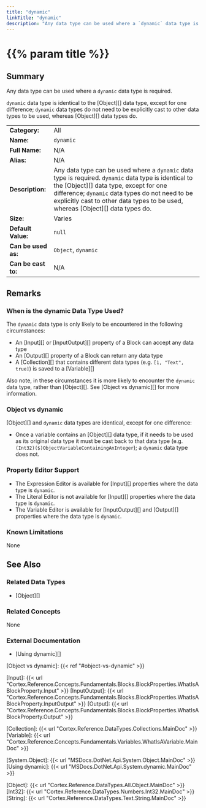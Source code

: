 ```yaml
---
title: "dynamic"
linkTitle: "dynamic"
description: "Any data type can be used where a `dynamic` data type is required. `dynamic` data type is identical to the `Object` data type, except for one difference; `dynamic` data types do not need to be explicitly cast to other data types to be used, whereas `Object` data types do."
---
```


# {{% param title %}}

## Summary

Any data type can be used where a `dynamic` data type is required.

`dynamic` data type is identical to the [Object][] data type, except for one difference; `dynamic` data types do not need to be explicitly cast to other data types to be used, whereas [Object][] data types do.

| | |
|-|-|
| **Category:**          | All                                                           |
| **Name:**              | `dynamic`                                                     |
| **Full Name:**         | N/A                                                           |
| **Alias:**             | N/A                                                           |
| **Description:**       | Any data type can be used where a `dynamic` data type is required. `dynamic` data type is identical to the [Object][] data type, except for one difference; `dynamic` data types do not need to be explicitly cast to other data types to be used, whereas [Object][] data types do.  |
| **Size:**              | Varies                                                        |
| **Default Value:**     | `null`                                                        |
| **Can be used as:**    | `Object`, `dynamic`                                           |
| **Can be cast to:**    | N/A                                                           |

## Remarks

### When is the dynamic Data Type Used?

The `dynamic` data type is only likely to be encountered in the following circumstances:

* An [Input][] or [InputOutput][] property of a Block can accept any data type
* An [Output][] property of a Block can return any data type
* A [Collection][] that contains different data types (e.g. `[1, "Text", true]`) is saved to a [Variable][]

Also note, in these circumstances it is more likely to encounter the `dynamic` data type, rather than [Object][]. See [Object vs dynamic][] for more information.

### Object vs dynamic

[Object][] and `dynamic` data types are identical, except for one difference:

* Once a variable contains an [Object][] data type, if it needs to be used as its original data type it must be cast back to that data type (e.g. `(Int32)($)ObjectVariableContainingAnInteger`); a `dynamic` data type does not.

### Property Editor Support

* The Expression Editor is available for [Input][] properties where the data type is `dynamic`.
* The Literal Editor is not available for [Input][] properties where the data type is `dynamic`.
* The Variable Editor is available for [InputOutput][] and [Output][] properties where the data type is `dynamic`.

### Known Limitations

None

## See Also

### Related Data Types

* [Object][]

### Related Concepts

None

### External Documentation

* [Using dynamic][]

[Object vs dynamic]: {{< ref "#object-vs-dynamic" >}}

[Input]: {{< url "Cortex.Reference.Concepts.Fundamentals.Blocks.BlockProperties.WhatIsABlockProperty.Input" >}}
[InputOutput]: {{< url "Cortex.Reference.Concepts.Fundamentals.Blocks.BlockProperties.WhatIsABlockProperty.InputOutput" >}}
[Output]: {{< url "Cortex.Reference.Concepts.Fundamentals.Blocks.BlockProperties.WhatIsABlockProperty.Output" >}}

[Collection]: {{< url "Cortex.Reference.DataTypes.Collections.MainDoc" >}}
[Variable]: {{< url "Cortex.Reference.Concepts.Fundamentals.Variables.WhatIsAVariable.MainDoc" >}}

[System.Object]: {{< url "MSDocs.DotNet.Api.System.Object.MainDoc" >}}
[Using dynamic]: {{< url "MSDocs.DotNet.Api.System.dynamic.MainDoc" >}}

[Object]: {{< url "Cortex.Reference.DataTypes.All.Object.MainDoc" >}}
[Int32]: {{< url "Cortex.Reference.DataTypes.Numbers.Int32.MainDoc" >}}
[String]: {{< url "Cortex.Reference.DataTypes.Text.String.MainDoc" >}}
